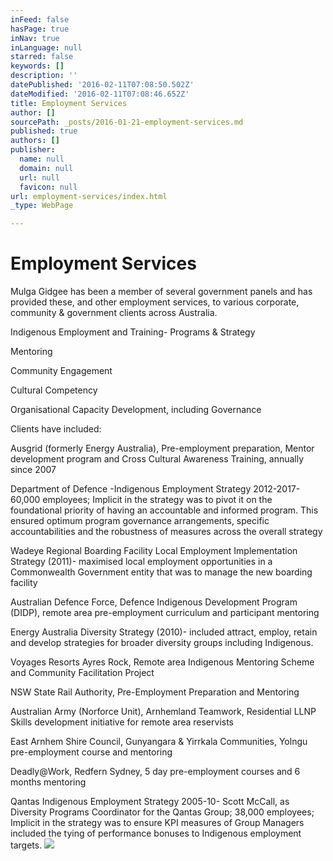 ```yaml
---
inFeed: false
hasPage: true
inNav: true
inLanguage: null
starred: false
keywords: []
description: ''
datePublished: '2016-02-11T07:08:50.502Z'
dateModified: '2016-02-11T07:08:46.652Z'
title: Employment Services
author: []
sourcePath: _posts/2016-01-21-employment-services.md
published: true
authors: []
publisher:
  name: null
  domain: null
  url: null
  favicon: null
url: employment-services/index.html
_type: WebPage

---
```

# Employment Services

Mulga Gidgee has been a member of several
government panels and has provided these, and other employment services, to
various corporate, community & government clients across Australia.

Indigenous
Employment and Training- Programs & Strategy

Mentoring

Community
Engagement

Cultural
Competency

Organisational
Capacity Development, including Governance

Clients have included:

Ausgrid (formerly Energy Australia),
Pre-employment preparation, Mentor development program and Cross Cultural
Awareness Training, annually since 2007

Department of Defence -Indigenous
Employment Strategy 2012-2017- 60,000 employees; Implicit in the strategy was
to pivot it on the foundational priority of having an accountable and informed
program. This ensured optimum program governance arrangements, specific accountabilities
and the robustness of measures across the overall strategy

Wadeye Regional Boarding Facility Local
Employment Implementation Strategy (2011)- maximised local employment
opportunities in a Commonwealth Government entity that was to manage the new
boarding facility

Australian Defence Force, Defence
Indigenous Development Program (DIDP), remote area pre-employment curriculum
and participant mentoring

Energy Australia Diversity Strategy (2010)-
included attract, employ, retain and develop strategies for broader diversity
groups including Indigenous.

Voyages Resorts Ayres Rock, Remote area Indigenous
Mentoring Scheme and Community Facilitation Project

NSW State Rail Authority, Pre-Employment
Preparation and Mentoring

Australian Army (Norforce Unit), Arnhemland
Teamwork, Residential LLNP Skills development initiative for remote area
reservists

East Arnhem Shire Council, Gunyangara &
Yirrkala Communities, Yolngu pre-employment course and mentoring

Deadly@Work, Redfern Sydney, 5 day
pre-employment courses and 6 months mentoring

Qantas Indigenous Employment Strategy
2005-10- Scott McCall, as Diversity Programs Coordinator for the Qantas Group;
38,000 employees; Implicit in the strategy was to ensure KPI measures of Group
Managers included the tying of performance bonuses to Indigenous employment
targets.
![](https://s3-us-west-2.amazonaws.com/the-grid-img/p/e7c4b8fdf4ff21a7fad3a9635e1a7c604472db35.jpg)